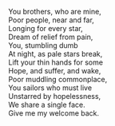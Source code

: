 You brothers, who are mine,  
Poor people, near and far,  
Longing for every star,  
Dream of relief from pain,  
You, stumbling dumb  
At night, as pale stars break,  
Lift your thin hands for some  
Hope, and suffer, and wake,  
Poor muddling commonplace,  
You sailors who must live  
Unstarred by hopelessness,  
We share a single face.  
Give me my welcome back.
